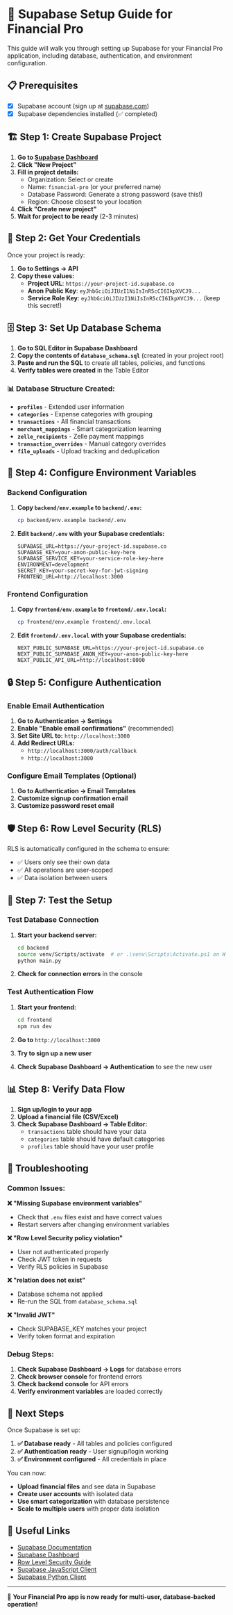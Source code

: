 # 🚀 Supabase Setup Guide for Financial Pro

This guide will walk you through setting up Supabase for your Financial Pro application, including database, authentication, and environment configuration.

## 📋 Prerequisites

- [x] Supabase account (sign up at [supabase.com](https://supabase.com))
- [x] Supabase dependencies installed (✅ completed)

## 🏗️ Step 1: Create Supabase Project

1. **Go to [Supabase Dashboard](https://app.supabase.com)**
2. **Click "New Project"**
3. **Fill in project details:**
   - Organization: Select or create
   - Name: `financial-pro` (or your preferred name)
   - Database Password: Generate a strong password (save this!)
   - Region: Choose closest to your location
4. **Click "Create new project"**
5. **Wait for project to be ready** (2-3 minutes)

## 🔑 Step 2: Get Your Credentials

Once your project is ready:

1. **Go to Settings → API**
2. **Copy these values:**
   - **Project URL**: `https://your-project-id.supabase.co`
   - **Anon Public Key**: `eyJhbGciOiJIUzI1NiIsInR5cCI6IkpXVCJ9...`
   - **Service Role Key**: `eyJhbGciOiJIUzI1NiIsInR5cCI6IkpXVCJ9...` (keep this secret!)

## 🗄️ Step 3: Set Up Database Schema

1. **Go to SQL Editor in Supabase Dashboard**
2. **Copy the contents of `database_schema.sql`** (created in your project root)
3. **Paste and run the SQL** to create all tables, policies, and functions
4. **Verify tables were created** in the Table Editor

### 📊 Database Structure Created:

- **`profiles`** - Extended user information
- **`categories`** - Expense categories with grouping
- **`transactions`** - All financial transactions
- **`merchant_mappings`** - Smart categorization learning
- **`zelle_recipients`** - Zelle payment mappings
- **`transaction_overrides`** - Manual category overrides
- **`file_uploads`** - Upload tracking and deduplication

## 🔐 Step 4: Configure Environment Variables

### Backend Configuration

1. **Copy `backend/env.example` to `backend/.env`:**
   ```bash
   cp backend/env.example backend/.env
   ```

2. **Edit `backend/.env` with your Supabase credentials:**
   ```env
   SUPABASE_URL=https://your-project-id.supabase.co
   SUPABASE_KEY=your-anon-public-key-here
   SUPABASE_SERVICE_KEY=your-service-role-key-here
   ENVIRONMENT=development
   SECRET_KEY=your-secret-key-for-jwt-signing
   FRONTEND_URL=http://localhost:3000
   ```

### Frontend Configuration

1. **Copy `frontend/env.example` to `frontend/.env.local`:**
   ```bash
   cp frontend/env.example frontend/.env.local
   ```

2. **Edit `frontend/.env.local` with your Supabase credentials:**
   ```env
   NEXT_PUBLIC_SUPABASE_URL=https://your-project-id.supabase.co
   NEXT_PUBLIC_SUPABASE_ANON_KEY=your-anon-public-key-here
   NEXT_PUBLIC_API_URL=http://localhost:8000
   ```

## 🔒 Step 5: Configure Authentication

### Enable Email Authentication

1. **Go to Authentication → Settings**
2. **Enable "Enable email confirmations"** (recommended)
3. **Set Site URL to:** `http://localhost:3000`
4. **Add Redirect URLs:**
   - `http://localhost:3000/auth/callback`
   - `http://localhost:3000`

### Configure Email Templates (Optional)

1. **Go to Authentication → Email Templates**
2. **Customize signup confirmation email**
3. **Customize password reset email**

## 🛡️ Step 6: Row Level Security (RLS)

RLS is automatically configured in the schema to ensure:
- ✅ Users only see their own data
- ✅ All operations are user-scoped
- ✅ Data isolation between users

## 🧪 Step 7: Test the Setup

### Test Database Connection

1. **Start your backend server:**
   ```bash
   cd backend
   source venv/Scripts/activate  # or .\venv\Scripts\Activate.ps1 on Windows
   python main.py
   ```

2. **Check for connection errors** in the console

### Test Authentication Flow

1. **Start your frontend:**
   ```bash
   cd frontend
   npm run dev
   ```

2. **Go to** `http://localhost:3000`
3. **Try to sign up a new user**
4. **Check Supabase Dashboard → Authentication** to see the new user

## 📊 Step 8: Verify Data Flow

1. **Sign up/login to your app**
2. **Upload a financial file (CSV/Excel)**
3. **Check Supabase Dashboard → Table Editor:**
   - `transactions` table should have your data
   - `categories` table should have default categories
   - `profiles` table should have your user profile

## 🔧 Troubleshooting

### Common Issues:

**❌ "Missing Supabase environment variables"**
- Check that `.env` files exist and have correct values
- Restart servers after changing environment variables

**❌ "Row Level Security policy violation"**
- User not authenticated properly
- Check JWT token in requests
- Verify RLS policies in Supabase

**❌ "relation does not exist"**
- Database schema not applied
- Re-run the SQL from `database_schema.sql`

**❌ "Invalid JWT"**
- Check SUPABASE_KEY matches your project
- Verify token format and expiration

### Debug Steps:

1. **Check Supabase Dashboard → Logs** for database errors
2. **Check browser console** for frontend errors
3. **Check backend console** for API errors
4. **Verify environment variables** are loaded correctly

## 🎯 Next Steps

Once Supabase is set up:

1. **✅ Database ready** - All tables and policies configured
2. **✅ Authentication ready** - User signup/login working
3. **✅ Environment configured** - All credentials in place

You can now:
- **Upload financial files** and see data in Supabase
- **Create user accounts** with isolated data
- **Use smart categorization** with database persistence
- **Scale to multiple users** with proper data isolation

## 🔗 Useful Links

- [Supabase Documentation](https://supabase.com/docs)
- [Supabase Dashboard](https://app.supabase.com)
- [Row Level Security Guide](https://supabase.com/docs/guides/auth/row-level-security)
- [Supabase JavaScript Client](https://supabase.com/docs/reference/javascript)
- [Supabase Python Client](https://supabase.com/docs/reference/python)

---

🎉 **Your Financial Pro app is now ready for multi-user, database-backed operation!**
